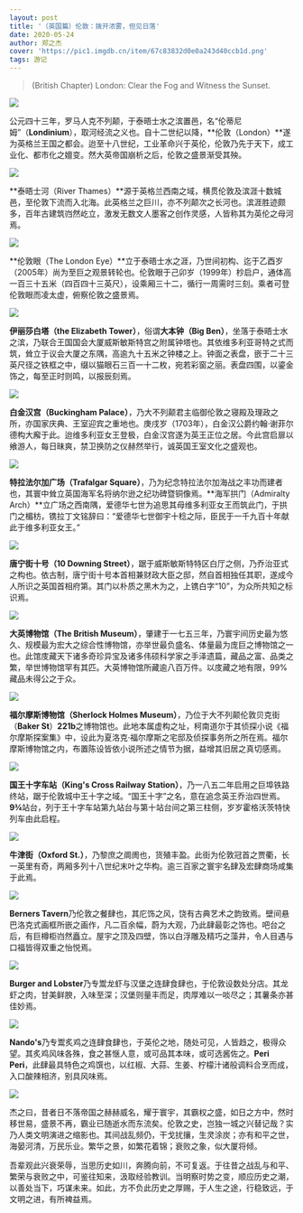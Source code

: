 ```yaml
---
layout: post
title: '（英国篇）伦敦：拨开浓雾，但见日落'
date: 2020-05-24
author: 郑之杰
cover: 'https://pic1.imgdb.cn/item/67c83832d0e0a243d40ccb1d.png'
tags: 游记
---
```


> (British Chapter) London: Clear the Fog and Witness the Sunset.

![](https://pic1.imgdb.cn/item/67c83832d0e0a243d40ccb1d.png)

公元四十三年，罗马人克不列颠，于泰晤士水之滨置邑，名“伦蒂尼姆”（**Londinium**），取河经流之义也。自十二世纪以降，**伦敦（London）**遂为英格兰王国之都会。迨至十八世纪，工业革命兴于英伦，伦敦乃先于天下，成工业化、都市化之嬗变。然大英帝国崩析之后，伦敦之盛景渐受其殃。

![](https://pic1.imgdb.cn/item/67c70212d0e0a243d40be37a.png)

**泰晤士河（River Thames）**源于英格兰西南之域，横贯伦敦及滨涯十数城邑，至伦敦下流而入北海。此英格兰之巨川，亦不列颠次之长河也。滨涯胜迹颇多，百年古建筑岿然屹立，激发无数文人墨客之创作灵感，人皆称其为英伦之母河焉。

![](https://pic1.imgdb.cn/item/67c06cb4d0e0a243d40749f1.png)

**伦敦眼（The London Eye）**立于泰晤士水之涯，乃世间初构、迄于乙酉岁（2005年）尚为至巨之观景转轮也。伦敦眼于己卯岁（1999年）杪启户，通体高一百三十五米（四百四十三英尺），设乘厢三十二，循行一周需时三刻。乘者可登伦敦眼而凌太虚，俯察伦敦之盛景焉。

![](https://pic1.imgdb.cn/item/67c5b154d0e0a243d40ae165.png)

**伊丽莎白塔（the Elizabeth Tower）**，俗谓**大本钟（Big Ben）**，坐落于泰晤士水之滨，乃联合王国国会大厦威斯敏斯特宫之附属钟塔也。其依维多利亚哥特之式而筑，耸立于议会大厦之东隅，高逾九十五米之钟楼之上。钟面之表盘，嵌于二十三英尺径之铁框之中，缀以猫眼石三百一十二枚，宛若彩窗之丽。表盘四围，以鎏金饰之，每至正时则鸣，以报辰刻焉。

![](https://pic1.imgdb.cn/item/67c5b37fd0e0a243d40ae20c.png)

**白金汉宫（Buckingham Palace）**，乃大不列颠君主临御伦敦之寝殿及理政之所，亦国家庆典、王室迎宾之重地也。庚戌岁（1703年），白金汉公爵约翰·谢菲尔德构大廨于此。迨维多利亚女王登极，白金汉宫遂为英王正位之居。今此宫启扉以飨游人，每日昧爽，禁卫换防之仪赫然举行，诚英国王室文化之盛观也。

![](https://pic1.imgdb.cn/item/67c6f897d0e0a243d40be0fd.png)

**特拉法尔加广场（Trafalgar Square）**，乃为纪念特拉法尔加海战之丰功而建者也，其寰中耸立英国海军名将纳尔逊之纪功碑暨铜像焉。**海军拱门（Admiralty Arch）**立广场之西南隅，爱德华七世为追思其母维多利亚女王而筑此门，于拱门之楣枋，镌拉丁文铭辞曰：“爱德华七世御宇十稔之际，臣民于一千九百十年献此于维多利亚女王。”

![](https://pic1.imgdb.cn/item/67c5ad1ad0e0a243d40ae0a6.png)

**唐宁街十号（10 Downing Street）**，踞于威斯敏斯特特区白厅之侧，乃乔治亚式之构也。依古制，唐宁街十号本首相兼财政大臣之邸，然自首相独任其职，遂成今人所识之英国首相府第。其门以朴质之黑木为之，上镌白字“$10$”，为众所共知之标识焉。

![](https://pic1.imgdb.cn/item/67c5af73d0e0a243d40ae102.png)

**大英博物馆（The British Museum）**，肇建于一七五三年，乃寰宇间历史最为悠久、规模最为宏大之综合性博物馆，亦举世最负盛名、体量最为庞巨之博物馆之一也。此馆庋藏天下诸多奇珍异宝及诸多伟硕科学家之手泽遗篇，藏品之富、品类之繁，举世博物馆罕有其匹。大英博物馆所藏逾八百万件。以庋藏之地有限，$99\%$藏品未得公之于众。

![](https://pic1.imgdb.cn/item/67c6fb4ad0e0a243d40be1a6.png)

**福尔摩斯博物馆（Sherlock Holmes Museum）**，乃位于大不列颠伦敦贝克街（**Baker St**）**221b**之博物馆也。此地本属虚构之址，柯南道尔于其侦探小说《福尔摩斯探案集》中，设此为夏洛克·福尔摩斯之宅邸及侦探事务所之所在焉。福尔摩斯博物馆之内，布置陈设皆依小说所述之情节为据，益增其旧居之真切感焉。

![](https://pic1.imgdb.cn/item/67c6fc98d0e0a243d40be227.png)

**国王十字车站（King's Cross Railway Station）**，乃一八五二年启用之巨埠铁路终站，踞于伦敦城中王十字之域。“国王十字”之名，意在追念英王乔治四世焉。**9¾**站台，列于王十字车站第九站台与第十站台间之第三柱侧，岁岁霍格沃茨特快列车由此启程。

![](https://pic1.imgdb.cn/item/67c6fdefd0e0a243d40be26a.png)

**牛津街（Oxford St.）**，乃黎庶之阛阓也，货殖丰盈。此街为伦敦冠首之贾衢，长一英里有奇，两厢多列十八世纪末叶之华构。逾三百家之寰宇名肆及宏肆商场咸集于此焉。

![](https://pic1.imgdb.cn/item/67c6fefdd0e0a243d40be2be.png)

**Berners Tavern**乃伦敦之餐肆也，其庀饰之风，饶有古典艺术之韵致焉。壁间悬巴洛克式画框所嵌之画作，凡二百余幅，蔚为大观，乃此肆最彰之饰也。吧台之后，有巨樽柜岿然矗立。屋宇之顶及四壁，饰以白浮雕及精巧之藻井，令人目遇与口福皆得双重之怡悦焉。

![](https://pic1.imgdb.cn/item/67c70176d0e0a243d40be34f.png)

**Burger and Lobster**乃专鬻龙虾与汉堡之连肆食肆也，于伦敦设数处分店。其龙虾之肉，甘美鲜腴，入味至深；汉堡则量丰而足，肉厚难以一啖尽之；其薯条亦甚佳妙焉。

![](https://pic1.imgdb.cn/item/67c6ffd5d0e0a243d40be30c.png)

**Nando's**乃专鬻炙鸡之连肆食肆也，于英伦之地，随处可见，人皆趋之，极得众望。其炙鸡风味各殊，食之甚惬人意，或可品其本味，或可选酱佐之。**Peri Peri**，此肆最具特色之鸡馔也，以红椒、大蒜、生姜、柠檬汁诸般调料合烹而成，入口酸辣相济，别具风味焉。

![](https://pic1.imgdb.cn/item/67bb26c2d0e0a243d402b14c.png)

杰之曰，昔者日不落帝国之赫赫威名，耀于寰宇，其霸权之盛，如日之方中，然时移世易，盛景不再，霸业已随逝水而东流矣。伦敦之史，岂独一城之兴替记哉？实乃人类文明演进之缩影也。其间战乱频仍，干戈扰攘，生灵涂炭；亦有和平之世，海晏河清，万民乐业。繁华之景，如繁花着锦；衰败之象，似大厦将倾。

吾辈观此兴衰荣辱，当思历史如川，奔腾向前，不可复返。于往昔之战乱与和平、繁荣与衰败之中，可鉴往知来，汲取经验教训。当明察时势之变，顺应历史之潮，以善处当下，巧谋未来。如此，方不负此历史之厚赐，于人生之途，行稳致远，于文明之进，有所裨益焉。
